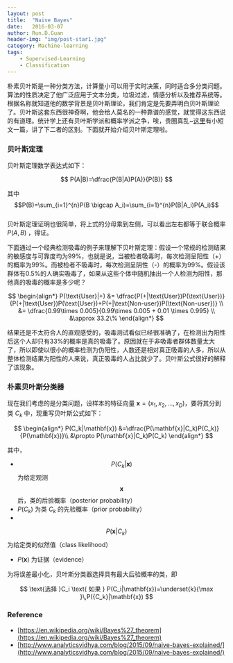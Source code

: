 ```yaml
---
layout: post
title:  "Naive Bayes"
date:   2016-03-07
author: Run.D.Guan
header-img: "img/post-star1.jpg"
category: Machine-learning
tags:
    - Supervised-Learning
    - Classification
---
```


朴素贝叶斯是一种分类方法，计算量小可以用于实时决策，同时适合多分类问题。算法的性质决定了他广泛应用于文本分类，垃圾过滤，情感分析以及推荐系统等。根据名称就知道他的数学背景是贝叶斯理论，我们肯定是先要弄明白贝叶斯理论了。贝叶斯这套东西很神奇啊，他会给人莫名的一种靠谱的感觉，就觉得这东西说的有道理。统计学上还有贝叶斯学派和概率学派之争，唉，贵圈真乱~[这里](http://mp.weixin.qq.com/s?__biz=MzAxMzU5MTQ5MA==&mid=207004374&idx=1&sn=91f6220fb70ba87ba267d6d0a1fd8855#rd)有小短文一篇，讲了下二者的区别。下面就开始介绍贝叶斯定理啦。

### 贝叶斯定理
贝叶斯定理数学表达式如下：

$$
    P(A|B)=\dfrac{P(B|A)P(A)}{P(B)}
$$

其中
 $$P(B)=\sum_{i=1}^{n}P(B \bigcap A_i)=\sum_{i=1}^{n}P(B|A_i)P(A_i)$$
 <br>贝叶斯定理证明也很简单，将上式的分母乘到左侧，可以看出左右都等于联合概率 $P(A,B)$ ，得证。

下面通过一个经典检测吸毒的例子来理解下贝叶斯定理：假设一个常规的检测结果的敏感度与可靠度均为99%，也就是说，当被检者吸毒时，每次检测呈阳性（+）的概率为99%。而被检者不吸毒时，每次检测呈阴性（-）的概率为99%。假设该群体有0.5%的人确实吸毒了，如果从这些个体中随机抽出一个人检测为阳性，那他真的吸毒的概率是多少呢？

$$
\begin{align*}
    P(\text{User}|+) &= \dfrac{P(+|\text{User})P(\text{User})}{P(+|\text{User})P(\text{User})+P(+|\text{Non-user})P(\text{Non-user})} \\
    &= \dfrac{0.99\times 0.005}{0.99\times 0.005 + 0.01 \times 0.995} \\
    &\approx 33.2\%
\end{align*}
$$

结果还是不太符合人的直观感受的，吸毒测试看似已经很准确了，在检测出为阳性后这个人却只有33%的概率是真的吸毒了。原因就在于非吸毒者群体数量太大了，所以即使以很小的概率检测为伪阳性，人数还是相对真正吸毒的人多，所以从整体检测结果为阳性的人来说，真正吸毒的人占比就少了。贝叶斯公式很好的解释了该现象。

### 朴素贝叶斯分类器
现在我们考虑的是分类问题，设样本的特征向量 $\mathbf{x}=(x_1, x_2, \ldots, x_D)$，要将其分到类 $C_k$ 中，现重写贝叶斯公式如下：

$$
\begin{align*}
P(C_k|\mathbf{x}) &=\dfrac{P(\mathbf{x}|C_k)P(C_k)}{P(\mathbf{x})}\\
&\propto P(\mathbf{x}|C_k)P(C_k)
\end{align*}
$$

其中，

*  $$P(C_{k} | \mathbf{x})$$
为给定观测
$$\mathbf{x}$$
后，类的后验概率（posterior probability）
* $P(C_k)$ 为类 $C_k$ 的先验概率（prior probability）
*
$$P(\mathbf{x}|C_{k})$$
为给定类的似然值（class likelihood）
* $P(\mathbf{x})$ 为证据（evidence）

为将误差最小化，贝叶斯分类器选择具有最大后验概率的类，即

$$
\text{选择 }C_i \text{ 如果 } P(C_i|\mathbf{x})=\underset{k}{\max }\,P({C_k}|\mathbf{x})
$$


### Reference

* [https://en.wikipedia.org/wiki/Bayes%27_theorem](https://en.wikipedia.org/wiki/Bayes%27_theorem)
* [http://www.analyticsvidhya.com/blog/2015/09/naive-bayes-explained/](http://www.analyticsvidhya.com/blog/2015/09/naive-bayes-explained/)
